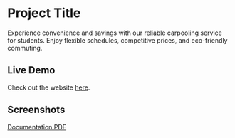 # Project Title

Experience convenience and savings with our reliable carpooling service for students. Enjoy flexible schedules, competitive prices, and eco-friendly commuting.

## Live Demo

Check out the website [here](https://www.mnmtaxilb.com/).

## Screenshots

[Documentation PDF](docs/documentation.pdf)

